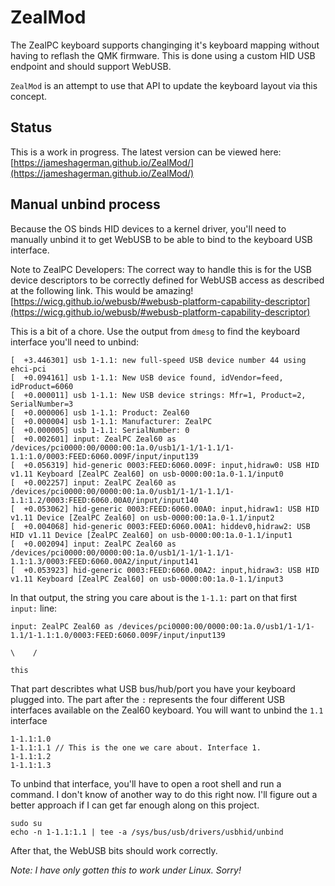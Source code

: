 # ZealMod

The ZealPC keyboard supports changinging it's keyboard mapping without having to reflash the QMK firmware. This is done
using a custom HID USB endpoint and should support WebUSB.

`ZealMod` is an attempt to use that API to update the keyboard layout via this concept.

## Status

This is a work in progress. The latest version can be viewed here:
[https://jameshagerman.github.io/ZealMod/](https://jameshagerman.github.io/ZealMod/)


## Manual unbind process

Because the OS binds HID devices to a kernel driver, you'll need to manually unbind it to get WebUSB to be able to bind
to the keyboard USB interface.

Note to ZealPC Developers: The correct way to handle this is for the USB device descriptors to be correctly defined for
WebUSB access as described at the following link. This would be amazing!
[https://wicg.github.io/webusb/#webusb-platform-capability-descriptor](https://wicg.github.io/webusb/#webusb-platform-capability-descriptor)

This is a bit of a chore. Use the output from `dmesg` to find the keyboard interface you'll need to unbind:

```
[  +3.446301] usb 1-1.1: new full-speed USB device number 44 using ehci-pci
[  +0.094161] usb 1-1.1: New USB device found, idVendor=feed, idProduct=6060
[  +0.000011] usb 1-1.1: New USB device strings: Mfr=1, Product=2, SerialNumber=3
[  +0.000006] usb 1-1.1: Product: Zeal60
[  +0.000004] usb 1-1.1: Manufacturer: ZealPC
[  +0.000005] usb 1-1.1: SerialNumber: 0
[  +0.002601] input: ZealPC Zeal60 as /devices/pci0000:00/0000:00:1a.0/usb1/1-1/1-1.1/1-1.1:1.0/0003:FEED:6060.009F/input/input139
[  +0.056319] hid-generic 0003:FEED:6060.009F: input,hidraw0: USB HID v1.11 Keyboard [ZealPC Zeal60] on usb-0000:00:1a.0-1.1/input0
[  +0.002257] input: ZealPC Zeal60 as /devices/pci0000:00/0000:00:1a.0/usb1/1-1/1-1.1/1-1.1:1.2/0003:FEED:6060.00A0/input/input140
[  +0.053062] hid-generic 0003:FEED:6060.00A0: input,hidraw1: USB HID v1.11 Device [ZealPC Zeal60] on usb-0000:00:1a.0-1.1/input2
[  +0.004068] hid-generic 0003:FEED:6060.00A1: hiddev0,hidraw2: USB HID v1.11 Device [ZealPC Zeal60] on usb-0000:00:1a.0-1.1/input1
[  +0.002094] input: ZealPC Zeal60 as /devices/pci0000:00/0000:00:1a.0/usb1/1-1/1-1.1/1-1.1:1.3/0003:FEED:6060.00A2/input/input141
[  +0.053923] hid-generic 0003:FEED:6060.00A2: input,hidraw3: USB HID v1.11 Keyboard [ZealPC Zeal60] on usb-0000:00:1a.0-1.1/input3
```

In that output, the string you care about is the `1-1.1:` part on that first `input:` line:

```
input: ZealPC Zeal60 as /devices/pci0000:00/0000:00:1a.0/usb1/1-1/1-1.1/1-1.1:1.0/0003:FEED:6060.009F/input/input139
                                                                        \    /
                                                                         this
```

That part describtes what USB bus/hub/port you have your keyboard plugged into. The part after the `:` represents the
four different USB interfaces available on the Zeal60 keyboard. You will want to unbind the `1.1` interface

```
1-1.1:1.0
1-1.1:1.1 // This is the one we care about. Interface 1.
1-1.1:1.2
1-1.1:1.3
```

To unbind that interface, you'll have to open a root shell and run a command. I don't know of another way to do this 
right now. I'll figure out a better approach if I can get far enough along on this project.

```
sudo su
echo -n 1-1.1:1.1 | tee -a /sys/bus/usb/drivers/usbhid/unbind
```

After that, the WebUSB bits should work correctly.

*Note: I have only gotten this to work under Linux. Sorry!*

